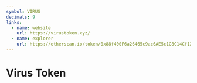 ```yaml
---
symbol: VIRUS
decimals: 9
links:
  - name: website
    url: https://virustoken.xyz/
  - name: explorer
    url: https://etherscan.io/token/0x88f400F6a26465c9ac6AE5c1C8C14Cf12B515C96
---
```


# Virus Token
